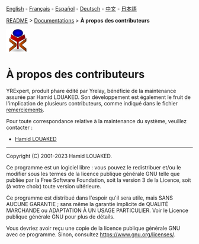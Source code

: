 [English](../en/README.md) - [Français](../fr/README.md) - [Español](../es/README.md) - [Deutsch](../de/README.md) - [中文](../zh/README.md) - [日本語](../ja/README.md)

[README](./README.md) > [Documentations](./accueil.md) > **À propos des contributeurs**

![yrexpert_logo.png](./yrexpert_logo.png)

# À propos des contributeurs

YRExpert, produit phare édité par Yrelay, bénéficie de la maintenance assurée par Hamid LOUAKED. Son développement est également le fruit de l'implication de plusieurs contributeurs, comme indiqué dans le fichier [remerciements](./remerciements.md).

Pour toute correspondance relative à la maintenance du système, veuillez contacter :

* [Hamid LOUAKED](hlouaked@yrelay.fr)

---

Copyright (C) 2001-2023 Hamid LOUAKED.

Ce programme est un logiciel libre : vous pouvez le redistribuer et/ou le modifier sous les termes de la licence publique générale GNU telle que publiée par la Free Software Foundation, soit la version 3 de la Licence, soit (à votre choix) toute version ultérieure.

Ce programme est distribué dans l'espoir qu'il sera utile, mais SANS AUCUNE GARANTIE ; sans même la garantie implicite de QUALITÉ MARCHANDE ou ADAPTATION À UN USAGE PARTICULIER. Voir le Licence publique générale GNU pour plus de détails.

Vous devriez avoir reçu une copie de la licence publique générale GNU avec ce programme. Sinon, consultez <https://www.gnu.org/licenses/>.
